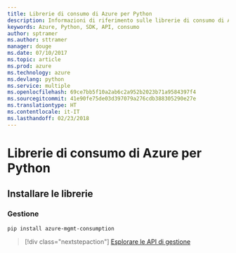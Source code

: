 ```yaml
---
title: Librerie di consumo di Azure per Python
description: Informazioni di riferimento sulle librerie di consumo di Azure per Python
keywords: Azure, Python, SDK, API, consumo
author: sptramer
ms.author: sttramer
manager: douge
ms.date: 07/10/2017
ms.topic: article
ms.prod: azure
ms.technology: azure
ms.devlang: python
ms.service: multiple
ms.openlocfilehash: 69ce7bb5f10a2ab6c2a952b2023b71a9584397f4
ms.sourcegitcommit: 41e90fe75de03d397079a276cdb388305290e27e
ms.translationtype: HT
ms.contentlocale: it-IT
ms.lasthandoff: 02/23/2018
---
```

# <a name="azure-consumption-libraries-for-python"></a>Librerie di consumo di Azure per Python

## <a name="install-the-libraries"></a>Installare le librerie


### <a name="management"></a>Gestione

```bash
pip install azure-mgmt-consumption
```
> [!div class="nextstepaction"]
> [Esplorare le API di gestione](/python/api/overview/azure/consumption/management)